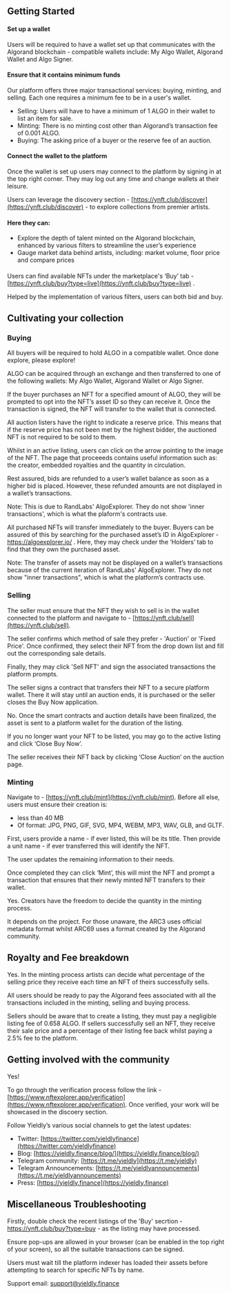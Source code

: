 ## Getting Started

<div faq="How can I get started with using the marketplace?">

#### Set up a wallet

Users will be required to have a wallet set up that communicates with the Algorand blockchain - compatible wallets include: My Algo Wallet, Algorand Wallet and Algo Signer.

#### Ensure that it contains minimum funds

Our platform offers three major transactional services: buying, minting, and selling. Each one requires a minimum fee to be in a user's wallet.

- Selling: Users will have to have a minimum of 1 ALGO in their wallet to list an item for sale.
- Minting: There is no minting cost other than Algorand’s transaction fee of 0.001 ALGO.
- Buying: The asking price of a buyer or the reserve fee of an auction.

#### Connect the wallet to the platform

Once the wallet is set up users may connect to the platform by signing in at the top right corner. They may log out any time and change wallets at their leisure.

</div>

<div faq="Where can I learn more about Algorand’s NFT ecosystem?">

Users can leverage the discovery section - [https://ynft.club/discover](https://ynft.club/discover) - to explore collections from premier artists.

#### Here they can:

- Explore the depth of talent minted on the Algorand blockchain, enhanced by various filters to streamline the user’s experience
- Gauge market data behind artists, including: market volume, floor price and compare prices

</div>

<div faq="Where can I find NFTs to acquire?">

#### 

Users can find available NFTs under the marketplace's ‘Buy’ tab - [https://ynft.club/buy?type=live](https://ynft.club/buy?type=live) .

Helped by the implementation of various filters, users can both bid and buy.

</div>

## Cultivating your collection

### Buying

<div faq="How can I buy an NFT?">

All buyers will be required to hold ALGO in a compatible wallet. Once done explore, please explore!

ALGO can be acquired through an exchange and then transferred to one of the following wallets: My Algo Wallet, Algorand Wallet or Algo Signer.

</div>

<div faq="What happens once I purchase an NFT?">

If the buyer purchases an NFT for a specified amount of ALGO, they will be prompted to opt into the NFT’s asset ID so they can receive it. Once the transaction is signed, the NFT will transfer to the wallet that is connected.

</div>

<div faq="I was the highest bidder in an auction but did not win. Why is this?">

All auction listers have the right to indicate a reserve price. This means that if the reserve price has not been met by the highest bidder, the auctioned NFT is not required to be sold to them.

</div>

<div faq="How can I learn more about the NFT I intend to buy?">

Whilst in an active listing, users can click on the arrow pointing to the image of the NFT. The page that proceeeds contains useful information such as: the creator, embedded royalties and the quantity in circulation.

</div>

<div faq="I have been outbid, but my bid has not returned to my wallet. Why does this occur?">

Rest assured, bids are refunded to a user’s wallet balance as soon as a higher bid is placed. However, these refunded amounts are not displayed in a wallet’s transactions. 

Note: This is due to RandLabs' AlgoExplorer. They do not show 'inner transactions', which is what the plaform's contracts use.

</div>

<div faq="I have purchased an NFT using the ‘Buy Now Function’ and it does not show in my wallet’s transaction history. What should I do?">

All purchased NFTs will transfer immediately to the buyer. Buyers can be assured of this by searching for the purchased asset’s ID in AlgoExplorer - https://algoexplorer.io/ . Here, they may check under the ‘Holders’ tab to find that they own the purchased asset.

Note: The transfer of assets may not be displayed on a wallet’s transactions because of the current iteration of RandLabs' AlgoExplorer. They do not show "inner transactions", which is what the platform’s contracts use.

</div>

### Selling

<div faq="How can I sell an NFT?">

The seller must ensure that the NFT they wish to sell is in the wallet connected to the platform and navigate to - [https://ynft.club/sell](https://ynft.club/sell).

The seller confirms which method of sale they prefer - 'Auction' or 'Fixed Price'. Once confirmed, they select their NFT from the drop down list and fill out the corresponding sale details.

Finally, they may click 'Sell NFT' and sign the associated transactions the platform prompts.

</div>

<div faq="What happens once I list an item for sale?">

The seller signs a contract that transfers their NFT to a secure platform wallet. There it will stay until an auction ends, it is purchased or the seller closes the Buy Now application.

</div>

<div faq="Can I edit my auction details?">

No. Once the smart contracts and auction details have been finalized, the asset is sent to a platform wallet for the duration of the listing.

</div>

<div faq="What should I do if I no longer want my NFT to be sold or listed?">

If you no longer want your NFT to be listed, you may go to the active listing and click ‘Close Buy Now’.

</div>

<div faq="The auction period has finished with no bidders, how may I retrieve my NFT?">

The seller receives their NFT back by clicking ‘Close Auction’ on the auction page.

</div>

### Minting

<div faq="How can I mint an NFT?">

Navigate to - [https://ynft.club/mint](https://ynft.club/mint). Before all else, users must ensure their creation is:

- less than 40 MB
- Of format: JPG, PNG, GIF, SVG, MP4, WEBM, MP3, WAV, GLB, and GLTF.

First, users provide a name - if ever listed, this will be its title. Then provide a unit name - if ever transferred this will identify the NFT.

The user updates the remaining information to their needs.

Once completed they can click ‘Mint’, this will mint the NFT and prompt a transaction that ensures that their newly minted NFT transfers to their wallet.

</div>

<div faq="Can I mint more than one NFT?">

Yes. Creators have the freedom to decide the quantity in the minting process.

</div>

<div faq="Which ARC Standard should l use?">

It depends on the project. For those unaware, the ARC3 uses official metadata format whilst ARC69 uses a format created by the Algorand community.

</div>

## Royalty and Fee breakdown

<div faq="Can creators control the royalties they receive?">

Yes. In the minting process artists can decide what percentage of the selling price they receive each time an NFT of theirs successfully sells.

</div>

<div faq="What fees should I consider when using the platform?">

All users should be ready to pay the Algorand fees associated with all the transactions included in the minting, selling and buying process.

Sellers should be aware that to create a listing, they must pay a negligible listing fee of 0.658 ALGO. If sellers successfully sell an NFT, they receive their sale price and a percentage of their listing fee back whilst paying a 2.5% fee to the platform.

</div>

## Getting involved with the community

<div faq="Can I get my personally minted NFT collection featured on the discovery page?">

Yes!

To go through the verification process follow the link - [https://www.nftexplorer.app/verification](https://www.nftexplorer.app/verification). Once verified, your work will be showcased in the discoery section.

</div>

<div faq="How can I be the first to know of what happens next?">

Follow Yieldly’s various social channels to get the latest updates:

- Twitter: [https://twitter.com/yieldlyfinance](https://twitter.com/yieldlyfinance)
- Blog: [https://yieldly.finance/blog/](https://yieldly.finance/blog/)
- Telegram community: [https://t.me/yieldly](https://t.me/yieldly)
- Telegram Announcements: [https://t.me/yieldlyannouncements](https://t.me/yieldlyannouncements)
- Press: [https://yieldly.finance](https://yieldly.finance)

</div>

## Miscellaneous Troubleshooting

<div faq="Whilst listing for a sale I have received the message ‘Application has failed to create’?">

Firstly, double check the recent listings of the 'Buy' secrtion - https://ynft.club/buy?type=buy - as the listing may have processed.

Ensure pop-ups are allowed in your browser (can be enabled in the top right of your screen), so all the suitable transactions can be signed.

</div>

<div faq="While listing, I have tried to search for an NFT by name  yet the site returns ‘No assets found!’. What can I do?">
  
Users must wait till the platform indexer has loaded their assets before attempting to search for specific NFTs by name.

</div>

<div faq="For additional troubleshooting support, please reach out to our support channel">
  
Support email: support@yieldly.finance 


</div>

</div>
